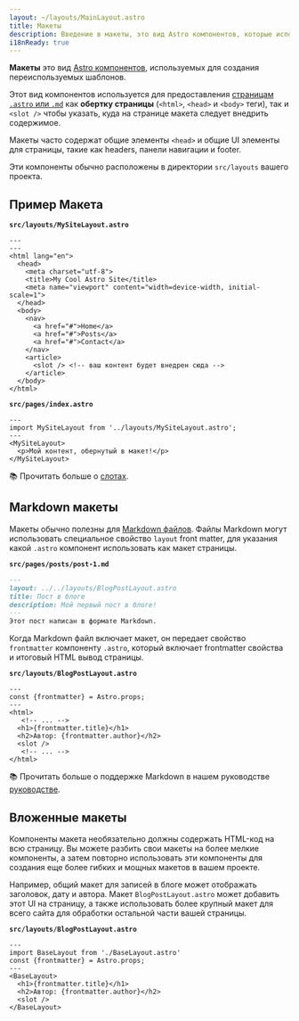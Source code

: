 ```yaml
---
layout: ~/layouts/MainLayout.astro
title: Макеты
description: Введение в макеты, это вид Astro компонентов, которые используются страницами для общих макетов.
i18nReady: true
---
```


**Макеты** это вид [Astro компонентов](/ru/core-concepts/astro-components/), используемых для создания переиспользуемых шаблонов.

Этот вид компонентов используется для предоставления [страницам `.astro` или `.md`](/ru/core-concepts/astro-pages/)
как **обертку страницы** (`<html>`, `<head>` и `<body>` теги), так и `<slot />` чтобы указать, куда на странице макета следует внедрить содержимое.

Макеты часто содержат общие элементы `<head>` и общие UI элементы для страницы,
такие как headers, панели навигации и footer.

Эти компоненты обычно расположены в директории `src/layouts` вашего проекта.

## Пример Макета

**`src/layouts/MySiteLayout.astro`**

```astro
---
---
<html lang="en">
  <head>
    <meta charset="utf-8">
    <title>My Cool Astro Site</title>
    <meta name="viewport" content="width=device-width, initial-scale=1">
  </head>
  <body>
    <nav>
      <a href="#">Home</a>
      <a href="#">Posts</a>
      <a href="#">Contact</a>
    </nav>
    <article>
      <slot /> <!-- ваш контент будет внедрен сюда -->
    </article>
  </body>
</html>
```

**`src/pages/index.astro`**

```astro {2} /</?MySiteLayout>/
---
import MySiteLayout from '../layouts/MySiteLayout.astro';
---
<MySiteLayout>
  <p>Мой контент, обернутый в макет!</p>
</MySiteLayout>
```


📚 Прочитать больше о [слотах](/ru/core-concepts/astro-components/#slots).

## Markdown макеты

Макеты обычно полезны для [Markdown файлов](/ru/guides/markdown-content/#markdown-и-mdx-страницы).
Файлы Markdown могут использовать специальное свойство `layout` front matter, для указания какой `.astro` компонент использовать как макет страницы.

**`src/pages/posts/post-1.md`**

```markdown {2}
---
layout: ../../layouts/BlogPostLayout.astro
title: Пост в блоге
description: Мой первый пост в блоге!
---
Этот пост написан в формате Markdown.
```

Когда Markdown файл включает макет, он передает свойство `frontmatter` компоненту `.astro`,
который включает frontmatter свойства и итоговый HTML вывод страницы.


**`src/layouts/BlogPostLayout.astro`**

```astro /frontmatter(?:.\w+)?/
---
const {frontmatter} = Astro.props;
---
<html>
   <!-- ... -->
  <h1>{frontmatter.title}</h1>
  <h2>Автор: {frontmatter.author}</h2>
  <slot />
   <!-- ... -->
</html>
```

📚 Прочитать больше о поддержке Markdown в нашем руководстве [руководстве](/ru/guides/markdown-content/).

## Вложенные макеты

Компоненты макета необязательно должны содержать HTML-код на всю страницу.
Вы можете разбить свои макеты на более мелкие компоненты, а затем повторно использовать 
эти компоненты для создания еще более гибких и мощных макетов в вашем проекте.

Например, общий макет для записей в блоге может отображать заголовок, дату и автора.
Макет `BlogPostLayout.astro` может добавить этот UI на страницу, а также использовать более крупный макет для всего сайта 
для обработки остальной части вашей страницы.

**`src/layouts/BlogPostLayout.astro`**

```astro {2} /</?BaseLayout>/
---
import BaseLayout from './BaseLayout.astro'
const {frontmatter} = Astro.props;
---
<BaseLayout>
  <h1>{frontmatter.title}</h1>
  <h2>Автор: {frontmatter.author}</h2>
  <slot />
</BaseLayout>
```
